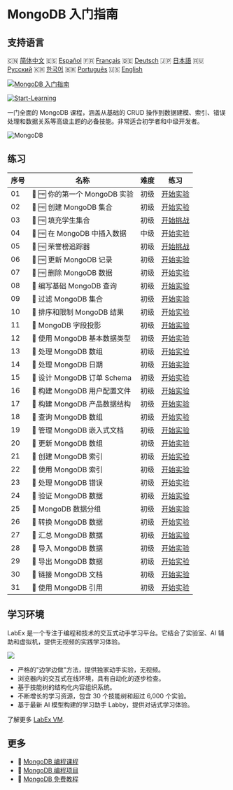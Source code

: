 # MongoDB 入门指南

## 支持语言

🇨🇳 [简体中文](README_zh.md) 🇪🇸 [Español](README_es.md) 🇫🇷 [Français](README_fr.md) 🇩🇪 [Deutsch](README_de.md) 🇯🇵 [日本語](README_ja.md) 🇷🇺 [Русский](README_ru.md) 🇰🇷 [한국어](README_ko.md) 🇧🇷 [Português](README_pt.md) 🇺🇸 [English](README.md) 

[![MongoDB 入门指南](https://cover-creator.labex.io/mongodb-for-beginners.png?lang=zh)](https://labex.io/zh/courses/mongodb-for-beginners)

[![Start-Learning](https://img.shields.io/badge/Start-Learning-whitesmoke?style=for-the-badge)](https://labex.io/zh/courses/mongodb-for-beginners)

一门全面的 MongoDB 课程，涵盖从基础的 CRUD 操作到数据建模、索引、错误处理和数据关系等高级主题的必备技能。非常适合初学者和中级开发者。

![MongoDB](https://img.shields.io/badge/MongoDB-whitesmoke?style=for-the-badge&logo=mongodb)


## 练习

|   序号 | 名称                          | 难度   | 练习                                                                                                                 |
|--------|-------------------------------|--------|----------------------------------------------------------------------------------------------------------------------|
|     01 | 📖 🆓 你的第一个 MongoDB 实验 | 初级   | <a target='_blank' href='https://labex.io/zh/tutorials/mongodb-your-first-mongodb-lab-420660'>开始实验</a>           |
|     02 | 📖 🆓 创建 MongoDB 集合       | 初级   | <a target='_blank' href='https://labex.io/zh/tutorials/mongodb-create-mongodb-collection-420695'>开始实验</a>        |
|     03 | 🎯 🆓 填充学生集合            | 初级   | <a target='_blank' href='https://labex.io/zh/tutorials/mongodb-populate-the-students-collection-425481'>开始挑战</a> |
|     04 | 📖 🆓 在 MongoDB 中插入数据   | 中级   | <a target='_blank' href='https://labex.io/zh/tutorials/mongodb-insert-data-in-mongodb-420696'>开始实验</a>           |
|     05 | 🎯 🆓 荣誉榜追踪器            | 初级   | <a target='_blank' href='https://labex.io/zh/tutorials/mongodb-honor-roll-tracker-425476'>开始挑战</a>               |
|     06 | 📖 🆓 更新 MongoDB 记录       | 初级   | <a target='_blank' href='https://labex.io/zh/tutorials/mongodb-update-mongodb-records-420823'>开始实验</a>           |
|     07 | 📖 🆓 删除 MongoDB 数据       | 初级   | <a target='_blank' href='https://labex.io/zh/tutorials/mongodb-delete-mongodb-data-420822'>开始实验</a>              |
|     08 | 📖  编写基础 MongoDB 查询     | 初级   | <a target='_blank' href='https://labex.io/zh/tutorials/mongodb-write-basic-mongodb-queries-420824'>开始实验</a>      |
|     09 | 📖  过滤 MongoDB 集合         | 初级   | <a target='_blank' href='https://labex.io/zh/tutorials/mongodb-filter-mongodb-collections-421806'>开始实验</a>       |
|     10 | 📖  排序和限制 MongoDB 结果   | 初级   | <a target='_blank' href='https://labex.io/zh/tutorials/mongodb-sort-and-limit-mongodb-results-421807'>开始实验</a>   |
|     11 | 📖  MongoDB 字段投影          | 初级   | <a target='_blank' href='https://labex.io/zh/tutorials/mongodb-project-mongodb-fields-422089'>开始实验</a>           |
|     12 | 📖  使用 MongoDB 基本数据类型 | 初级   | <a target='_blank' href='https://labex.io/zh/tutorials/mongodb-use-mongodb-basic-types-422097'>开始实验</a>          |
|     13 | 📖  处理 MongoDB 数组         | 初级   | <a target='_blank' href='https://labex.io/zh/tutorials/mongodb-handle-mongodb-arrays-422084'>开始实验</a>            |
|     14 | 📖  处理 MongoDB 日期         | 初级   | <a target='_blank' href='https://labex.io/zh/tutorials/mongodb-work-with-mongodb-dates-422101'>开始实验</a>          |
|     15 | 📖  设计 MongoDB 订单 Schema  | 初级   | <a target='_blank' href='https://labex.io/zh/tutorials/mongodb-design-mongodb-order-schema-422080'>开始实验</a>      |
|     16 | 📖  构建 MongoDB 用户配置文件 | 初级   | <a target='_blank' href='https://labex.io/zh/tutorials/mongodb-build-mongodb-user-profiles-422077'>开始实验</a>      |
|     17 | 📖  构建 MongoDB 产品数据结构 | 初级   | <a target='_blank' href='https://labex.io/zh/tutorials/mongodb-structure-mongodb-product-data-422092'>开始实验</a>   |
|     18 | 📖  查询 MongoDB 数组         | 初级   | <a target='_blank' href='https://labex.io/zh/tutorials/mongodb-query-mongodb-arrays-422090'>开始实验</a>             |
|     19 | 📖  管理 MongoDB 嵌入式文档   | 初级   | <a target='_blank' href='https://labex.io/zh/tutorials/mongodb-manage-mongodb-embedded-docs-422088'>开始实验</a>     |
|     20 | 📖  更新 MongoDB 数组         | 初级   | <a target='_blank' href='https://labex.io/zh/tutorials/mongodb-update-mongodb-arrays-422095'>开始实验</a>            |
|     21 | 📖  创建 MongoDB 索引         | 初级   | <a target='_blank' href='https://labex.io/zh/tutorials/mongodb-create-mongodb-indexes-422078'>开始实验</a>           |
|     22 | 📖  使用 MongoDB 索引         | 初级   | <a target='_blank' href='https://labex.io/zh/tutorials/mongodb-use-mongodb-indexes-422098'>开始实验</a>              |
|     23 | 📖  处理 MongoDB 错误         | 初级   | <a target='_blank' href='https://labex.io/zh/tutorials/mongodb-handle-mongodb-errors-422085'>开始实验</a>            |
|     24 | 📖  验证 MongoDB 数据         | 初级   | <a target='_blank' href='https://labex.io/zh/tutorials/mongodb-validate-mongodb-data-422100'>开始实验</a>            |
|     25 | 📖  MongoDB 数据分组          | 初级   | <a target='_blank' href='https://labex.io/zh/tutorials/mongodb-group-mongodb-data-422083'>开始实验</a>               |
|     26 | 📖  转换 MongoDB 数据         | 初级   | <a target='_blank' href='https://labex.io/zh/tutorials/mongodb-transform-mongodb-data-422094'>开始实验</a>           |
|     27 | 📖  汇总 MongoDB 数据         | 初级   | <a target='_blank' href='https://labex.io/zh/tutorials/mongodb-summarize-mongodb-data-422093'>开始实验</a>           |
|     28 | 📖  导入 MongoDB 数据         | 初级   | <a target='_blank' href='https://labex.io/zh/tutorials/mongodb-import-mongodb-data-422086'>开始实验</a>              |
|     29 | 📖  导出 MongoDB 数据         | 初级   | <a target='_blank' href='https://labex.io/zh/tutorials/mongodb-export-mongodb-data-422081'>开始实验</a>              |
|     30 | 📖  链接 MongoDB 文档         | 初级   | <a target='_blank' href='https://labex.io/zh/tutorials/mongodb-link-mongodb-documents-422087'>开始实验</a>           |
|     31 | 📖  使用 MongoDB 引用         | 初级   | <a target='_blank' href='https://labex.io/zh/tutorials/mongodb-use-mongodb-references-422099'>开始实验</a>           |

## 学习环境

LabEx 是一个专注于编程和技术的交互式动手学习平台。它结合了实验室、AI 辅助和虚拟机，提供无视频的实践学习体验。

![](https://tutorial-screenshot.getvm.io/images/vm-1725247253.png)

- 严格的"边学边做"方法，提供独家动手实验，无视频。
- 浏览器内的交互式在线环境，具有自动化的逐步检查。
- 基于技能树的结构化内容组织系统。
- 不断增长的学习资源，包含 30 个技能树和超过 6,000 个实验。
- 基于最新 AI 模型构建的学习助手 Labby，提供对话式学习体验。

了解更多 [LabEx VM](https://support.labex.io/using-labex/virtual-machine).

## 更多

- 🔗 [MongoDB 编程课程](https://github.com/labex-labs/awesome-programming-courses)
- 🔗 [MongoDB 编程项目](https://github.com/labex-labs/awesome-programming-projects)
- 🔗 [MongoDB 免费教程](https://github.com/labex-labs/mongodb-free-tutorials)

